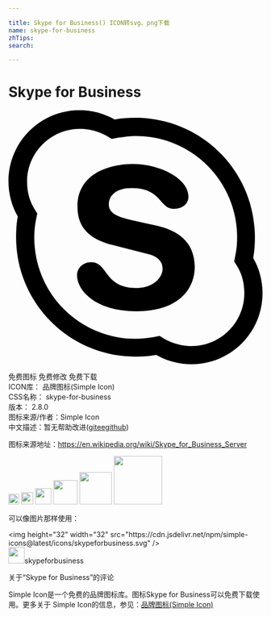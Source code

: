 ```yaml
---

title: Skype for Business() ICON转svg、png下载
name: skype-for-business
zhTips: 
search: 

---
```


# Skype for Business  <small style="font-size: 60%;font-weight: 100"></small>

<div id="svg" class="svg-wrap">
<svg role="img" xmlns="http://www.w3.org/2000/svg" viewBox="0 0 24 24"><title>Skype for Business icon</title><path d="M14.04 10.92l-2.52-.56c-.96-.24-2.04-.52-2.04-1.44 0-.92.76-1.56 2.16-1.56 2.84 0 2.6 1.96 4 1.96.72 0 1.36-.4 1.36-1.16 0-1.76-2.8-3.08-5.2-3.08-2.56 0-5.28 1.08-5.28 4 0 1.4.48 2.92 3.24 3.64l3.44.88c1.04.24 1.36.84 1.36 1.36 0 .88-.92 1.84-2.48 1.84-3.08 0-2.64-2.44-4.28-2.44-.72 0-1.32.52-1.32 1.24 0 1.44 1.76 3.4 5.6 3.4 3.68 0 5.52-1.84 5.52-4.24-.04-1.6-.76-3.2-3.56-3.84zm9.08 3.04c.12-.64.16-1.28.16-1.96C23.28 5.76 18.24.72 12 .72c-.68 0-1.32.04-1.96.16C9.04.32 7.92 0 6.72 0 3 0 0 3 0 6.72c0 1.2.32 2.36.88 3.32-.12.64-.16 1.28-.16 1.96 0 6.24 5.04 11.28 11.28 11.28.68 0 1.32-.04 1.96-.16 1 .56 2.12.88 3.32.88C21 24 24 21 24 17.28c0-1.2-.32-2.36-.88-3.32zm-5.84 8.32c-.88 0-1.72-.24-2.48-.64l-.52-.32-.6.12c-.52.08-1.08.16-1.68.16a9.56 9.56 0 01-9.56-9.56c0-.56.04-1.12.16-1.68l.12-.6-.32-.52c-.44-.76-.64-1.6-.64-2.48 0-2.76 2.24-5 5-5 .88 0 1.72.24 2.48.64l.52.32.6-.12c.56-.08 1.12-.16 1.68-.16A9.56 9.56 0 0121.6 12c0 .56-.04 1.12-.16 1.68l-.12.6.32.52c.44.76.64 1.6.64 2.48 0 2.76-2.24 5-5 5Z"/></svg>
</div>
<detail full-name='skype-for-business'></detail>

<div class="detail-page">
<p>
<span><span class="badge-success badge">免费图标</span> <span class="badge-success badge">免费修改</span>  <span class="badge-success badge">免费下载</span> </span>
<br/>
<span>
ICON库：
<span class="badge-secondary badge">品牌图标(Simple Icon)</span> 
</span>
<br/>
<span>
CSS名称：
<span class="badge-secondary badge">skype-for-business</span> 
</span>

<br/>
<span>
版本：
<span class="badge-secondary badge">2.8.0</span> 
</span>
<br/>
<span>图标来源/作者：<span class="badge-light badge">Simple Icon</span></span> 
<br/>
<span class="zh-detail">中文描述：暂无<span class="help-link"><span>帮助改进</span>(<a href="https://gitee.com/liuwave/icon-helper/edit/master/json/brands/skype-for-business.json" target="_blank" rel="noopener noreferrer">gitee</a><a href="https://github.com/liuwave/icon-helper/edit/master/json/brands/skype-for-business.json" target="_blank" rel="noopener noreferrer">github</a></span>)</span><br/>
</p>
</div><div class="description description alert alert-light"><p>图标来源地址：<a href="https://en.wikipedia.org/wiki/Skype_for_Business_Server" target="_blank" rel="noopener noreferrer">https://en.wikipedia.org/wiki/Skype_for_Business_Server</a></p></div>
<div class="alert alert-dark">
<img height="21" width="21" src="https://cdn.jsdelivr.net/npm/simple-icons@latest/icons/skypeforbusiness.svg" />
<img height="24" width="24" src="https://cdn.jsdelivr.net/npm/simple-icons@latest/icons/skypeforbusiness.svg" />
<img height="32" width="32" src="https://cdn.jsdelivr.net/npm/simple-icons@latest/icons/skypeforbusiness.svg" />
<img height="48" width="48" src="https://cdn.jsdelivr.net/npm/simple-icons@latest/icons/skypeforbusiness.svg" />
<img height="64" width="64" src="https://cdn.jsdelivr.net/npm/simple-icons@latest/icons/skypeforbusiness.svg" />
<img height="96" width="96" src="https://cdn.jsdelivr.net/npm/simple-icons@latest/icons/skypeforbusiness.svg" />

</div>
<div>
  <p>可以像图片那样使用：    
  </p>
  <div class="alert alert-primary" style="font-size: 14px">
    &lt;img height="32" width="32" src="https://cdn.jsdelivr.net/npm/simple-icons@latest/icons/skypeforbusiness.svg" /&gt;
    <copy-btn content='<img height="32" width="32" src="https://cdn.jsdelivr.net/npm/simple-icons@latest/icons/skypeforbusiness.svg" />'></copy-btn>
  </div>
  <div class="alert alert-secondary">
    <img height="32" width="32" src="https://cdn.jsdelivr.net/npm/simple-icons@latest/icons/skypeforbusiness.svg" />skypeforbusiness
    <copy-btn content="skypeforbusiness" btn-title="复制图标名称"></copy-btn>
  </div>
</div>

<Vssue title="关于“Skype for Business”的评论" >关于“Skype for Business”的评论</Vssue>


<div><p>Simple Icon是一个免费的品牌图标库。图标Skype for Business可以免费下载使用。更多关于  Simple Icon的信息，参见：<a target="_blank" href="https://iconhelper.cn/brands.html">品牌图标(Simple Icon)</a>
</p></div>
